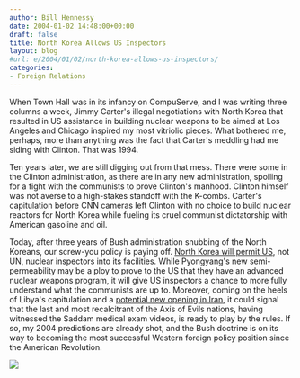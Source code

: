 ```yaml
---
author: Bill Hennessy
date: 2004-01-02 14:48:00+00:00
draft: false
title: North Korea Allows US Inspectors
layout: blog
#url: e/2004/01/02/north-korea-allows-us-inspectors/
categories:
- Foreign Relations
---
```


When Town Hall was in its infancy on CompuServe, and I was writing three columns a week, Jimmy Carter's illegal negotiations with North Korea that resulted in US assistance in building nuclear weapons to be aimed at Los Angeles and Chicago inspired my most vitriolic pieces. What bothered me, perhaps, more than anything was the fact that Carter's meddling had me siding with Clinton. That was 1994. 

Ten years later, we are still digging out from that mess. There were some in the Clinton administration, as there are in any new administration, spoiling for a fight with the communists to prove Clinton's manhood. Clinton himself was not averse to a high-stakes standoff with the K-combs. Carter's capitulation before CNN cameras left Clinton with no choice to build nuclear reactors for North Korea while fueling its cruel communist dictatorship with American gasoline and oil. 

Today, after three years of Bush administration snubbing of the North Koreans, our screw-you policy is paying off. [North Korea will permit US](https://www.msnbc.msn.com/id/3857902/), not UN, nuclear inspectors into its facilities. While Pyongyang's new semi-permeability may be a ploy to prove to the US that they have an advanced nuclear weapons program, it will give US inspectors a chance to more fully understand what the communists are up to. Moreover, coming on the heels of Libya's capitulation and a [potential new opening in Iran](https://www.msnbc.msn.com/id/3856238/), it could signal that the last and most recalcitrant of the Axis of Evils nations, having witnessed the Saddam medical exam videos, is ready to play by the rules. If so, my 2004 predictions are already shot, and the Bush doctrine is on its way to becoming the most successful Western foreign policy position since the American Revolution. 

![](https://blog.billhennessy.com/aggbug.aspx?PostID=814)

